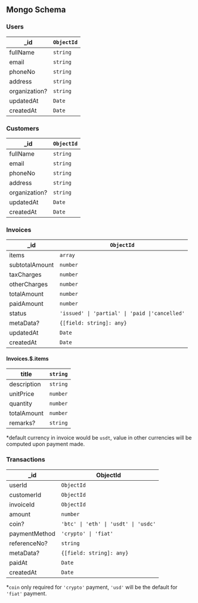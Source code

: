 ## Mongo Schema

### Users
|_id|`ObjectId`|
|-|-|
|fullName|`string`|
|email|`string`|
|phoneNo|`string`|
|address|`string`|
|organization?|`string`|
|updatedAt|`Date`|
|createdAt|`Date`|

### Customers
|_id|`ObjectId`|
|-|-|
|fullName|`string`|
|email|`string`|
|phoneNo|`string`|
|address|`string`|
|organization?|`string`|
|updatedAt|`Date`|
|createdAt|`Date`|

### Invoices
|_id|`ObjectId`|
|-|-|
|items|`array`|
|subtotalAmount|`number`|
|taxCharges|`number`|
|otherCharges|`number`|
|totalAmount|`number`|
|paidAmount|`number`|
|status|`'issued' \| 'partial' \| 'paid \|'cancelled'`|
|metaData?|`{[field: string]: any}`|
|updatedAt|`Date`|
|createdAt|`Date`|


#### Invoices.$.items
|title|`string`|
|-|-|
|description|`string`|
|unitPrice|`number`|
|quantity|`number`|
|totalAmount|`number`|
|remarks?|`string`|

*default currency in invoice would be `usdt`, value in other currencies will be computed upon payment made.

### Transactions
|_id|ObjectId|
|-|-|
|userId|`ObjectId`|
|customerId|`ObjectId`|
|invoiceId|`ObjectId`|
|amount|`number`|
|coin?|`'btc' \| 'eth' \| 'usdt' \| 'usdc'`|
|paymentMethod|`'crypto' \| 'fiat'`|
|referenceNo?|`string`|
|metaData?|`{[field: string]: any}`|
|paidAt|`Date`|
|createdAt|`Date`|

*`coin` only required for `'crypto'` payment, `'usd'` will be the default for `'fiat'` payment.